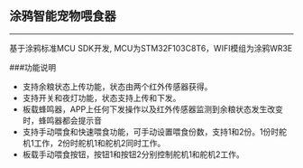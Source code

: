 ## 涂鸦智能宠物喂食器
------
基于涂鸦标准MCU SDK开发, MCU为STM32F103C8T6，WIFI模组为涂鸦WR3E

###功能说明
- 支持余粮状态上传功能，状态由两个红外传感器获得。
- 支持开关和夜灯功能，状态支持上传和下发。
- 板载蜂鸣器，APP上任何下发操作以及红外传感器监测到余粮状态发生改变时，蜂鸣器都会提示音
- 支持手动喂食和快速喂食功能，可手动设置喂食份数，支持1和2份。1份时舵机1工作，2份时舵机1和舵机2同时工作。
- 板载手动喂食按钮，按钮1和按钮2分别控制舵机1和舵机2工作。
